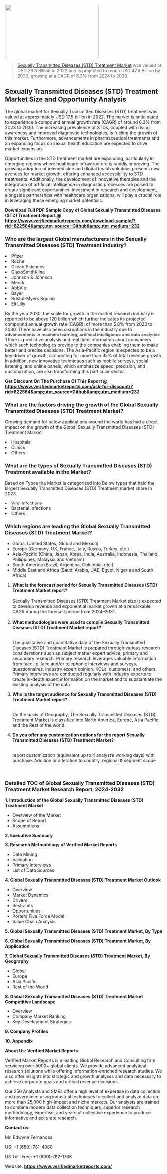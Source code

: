 
<img src="https://ffe5etoiles.com/wp-content/uploads/2024/12/MST1-300x171.png" alt="" width="300" height="171" class="alignnone size-medium wp-image-20088" /><blockquote><p><p><a href="https://www.verifiedmarketreports.com/download-sample/?rid=822564&utm_source=Github&utm_medium=232" target="_blank">Sexually Transmitted Diseases (STD) Treatment Market</a> was valued at USD 29.8 Billion in 2022 and is projected to reach USD 47.6 Billion by 2030, growing at a CAGR of 6.3% from 2024 to 2030.</p></blockquote><p><h2>Sexually Transmitted Diseases (STD) Treatment Market Size and Opportunity Analysis</h2> <p>The global market for Sexually Transmitted Diseases (STD) treatment was valued at approximately USD 17.5 billion in 2022. The market is anticipated to experience a compound annual growth rate (CAGR) of around 6.3% from 2023 to 2030. The increasing prevalence of STDs, coupled with rising awareness and improved diagnostic technologies, is fueling the growth of this market. Furthermore, advancements in pharmaceutical treatments and an expanding focus on sexual health education are expected to drive market expansion.</p> <p>Opportunities in the STD treatment market are expanding, particularly in emerging regions where healthcare infrastructure is rapidly improving. The growing adoption of telemedicine and digital health solutions presents new avenues for market growth, offering enhanced accessibility to STD treatments. Additionally, the development of innovative therapies and the integration of artificial intelligence in diagnostic processes are poised to create significant opportunities. Investment in research and development, alongside partnerships with healthcare organizations, will play a crucial role in leveraging these emerging market potentials.</p> </p><p class=""><strong>Download Full PDF Sample Copy of Global Sexually Transmitted Diseases (STD) Treatment Report @ <a href="https://www.verifiedmarketreports.com/download-sample/?rid=822564&amp;utm_source=Github&amp;utm_medium=232" target="_blank">https://www.verifiedmarketreports.com/download-sample/?rid=822564&amp;utm_source=Github&amp;utm_medium=232</a></strong></p><h3 id="" class="">Who are the largest Global manufacturers in the Sexually Transmitted Diseases (STD) Treatment industry?</h3><p><li>Pfizer</li><li> Roche</li><li> Gilead Sciences</li><li> GlaxoSmithKline</li><li> Johnson & Johnson</li><li> Merck</li><li> AbbVie</li><li> Bayer</li><li> Bristol-Myers Squibb</li><li> Eli Lilly</li></p><div class=""><div class="" dir="" data-message-author-role="" data-message-id="" data-message-model-slug=""><div class=""><div class=""><div class=""><div class="" dir="" data-message-author-role="" data-message-id="" data-message-model-slug=""><div class=""><div class=""><p>By the year 2030, the scale for growth in the market research industry is reported to be above 120 billion which further indicates its projected compound annual growth rate (CAGR), of more than 5.8% from 2023 to 2030. There have also been disruptions in the industry due to advancements in machine learning, artificial intelligence and data analytics There is predictive analysis and real time information about consumers which such technologies provide to the companies enabling them to make better and precise decisions. The Asia-Pacific region is expected to be a key driver of growth, accounting for more than 35% of total revenue growth. In addition, new innovative techniques such as mobile surveys, social listening, and online panels, which emphasize speed, precision, and customization, are also transforming this particular sector.</p><p><strong>Get Discount On The Purchase Of This Report @&nbsp; <a href="https://www.verifiedmarketreports.com/ask-for-discount/?rid=822564&amp;utm_source=Github&amp;utm_medium=232" target="_blank">https://www.verifiedmarketreports.com/ask-for-discount/?rid=822564&amp;utm_source=Github&amp;utm_medium=232</a></strong></p></div></div></div></div></div></div></div></div><h3 id="" class="">What are the factors driving the growth of the Global Sexually Transmitted Diseases (STD) Treatment Market?</h3><p id="" class="">Growing demand for below applications around the world has had a direct impact on the growth of the Global Sexually Transmitted Diseases (STD) Treatment Market</p><p id="" class=""><li>Hospitals</li><li> Clinics</li><li> Others</li></p><h3 id="" class="">What are the types of Sexually Transmitted Diseases (STD) Treatment available in the Market?</h3><p id="" class="">Based on Types the Market is categorized into Below types that held the largest Sexually Transmitted Diseases (STD) Treatment market share In 2023.</p><p id="" class=""><li>Viral Infections</li><li> Bacterial Infections</li><li> Others</li></p><h3 id="" class="">Which regions are leading the Global Sexually Transmitted Diseases (STD) Treatment Market?</h3><ul><li>Global (United States, Global and Mexico)</li><li>Europe (Germany, UK, France, Italy, Russia, Turkey, etc.)</li><li>Asia-Pacific (China, Japan, Korea, India, Australia, Indonesia, Thailand, Philippines, Malaysia and Vietnam)</li><li>South America (Brazil, Argentina, Columbia, etc.)</li><li>Middle East and Africa (Saudi Arabia, UAE, Egypt, Nigeria and South Africa)</li></ul><p><ol><li><strong>What is the forecast period for Sexually Transmitted Diseases (STD) Treatment Market report?<br /></strong><br /><span data-sheets-root="1" data-sheets-value="{&quot;1&quot;:2,&quot;2&quot;:&quot;XXXX size is expected to develop revenue and exponential market growth at a remarkable CAGR during the forecast period from 2024&ndash;2030.&quot;}" data-sheets-userformat="{&quot;2&quot;:12674,&quot;4&quot;:{&quot;1&quot;:2,&quot;2&quot;:16776960},&quot;10&quot;:2,&quot;11&quot;:0,&quot;15&quot;:&quot;Arial&quot;,&quot;16&quot;:12}">Sexually Transmitted Diseases (STD) Treatment Market size is expected to develop revenue and exponential market growth at a remarkable CAGR during the forecast period from 2024&ndash;2031.</span><br /><br /></li><li><strong>What methodologies were used to compile Sexually Transmitted Diseases (STD) Treatment Market report?<br /><br /></strong><p>The qualitative and quantitative data of the&nbsp;Sexually Transmitted Diseases (STD) Treatment Market is prepared through various research considerations such as subject matter expert advice, primary and secondary research. Primary research leverages valuable information from face-to-face and/or telephonic interviews and surveys, questionnaires, industry expert opinion, KOLs, customers, and others. Primary interviews are conducted regularly with industry experts to create in-depth expert information on the market and to substantiate the existing analysis of the data.&nbsp;</p></li><li><strong>Who is the target audience for Sexually Transmitted Diseases (STD) Treatment Market report?<br /><br /></strong><p>On the basis of Geography, The&nbsp;Sexually Transmitted Diseases (STD) Treatment Market is classified into North America, Europe, Asia Pacific, and the Rest of the world.</p></li><li><strong>Do you offer any customization options for the report Sexually Transmitted Diseases (STD) Treatment Market?<br /><br /></strong><p>report customization (equivalent up to 4 analyst&rsquo;s working days) with purchase. Addition or alteration to country, regional &amp; segment scope</p><p>&nbsp;</p></li></ol></p><h3 id="" class="">Detailed TOC of Global Sexually Transmitted Diseases (STD) Treatment Market Research Report, 2024-2032</h3><p id="" class=""><strong>1. Introduction of the Global Sexually Transmitted Diseases (STD) Treatment Market</strong></p><ul><li>Overview of the Market</li><li>Scope of Report</li><li>Assumptions</li></ul><p id="" class=""><strong>2. Executive Summary</strong></p><p id="" class=""><strong>3. Research Methodology of&nbsp;Verified Market Reports</strong></p><ul><li>Data Mining</li><li>Validation</li><li>Primary Interviews</li><li>List of Data Sources</li></ul><p id="" class=""><strong>4. Global Sexually Transmitted Diseases (STD) Treatment Market Outlook</strong></p><ul><li>Overview</li><li>Market Dynamics</li><li>Drivers</li><li>Restraints</li><li>Opportunities</li><li>Porters Five Force Model</li><li>Value Chain Analysis</li></ul><p id="" class=""><strong>5. Global Sexually Transmitted Diseases (STD) Treatment Market, By&nbsp;Type</strong></p><p id="" class=""><strong>6. Global Sexually Transmitted Diseases (STD) Treatment Market, By Application</strong></p><p id="" class=""><strong>7. Global Sexually Transmitted Diseases (STD) Treatment Market, By Geography</strong></p><ul><li>Global</li><li>Europe</li><li>Asia Pacific</li><li>Rest of the World</li></ul><p id="" class=""><strong>8. Global Sexually Transmitted Diseases (STD) Treatment Market Competitive Landscape</strong></p><ul><li>Overview</li><li>Company Market Ranking</li><li>Key Development Strategies</li></ul><p id="" class=""><strong>9. Company Profiles</strong></p><p id="" class=""><strong>10. Appendix</strong></p><p id="" class=""><strong>About Us: Verified Market Reports</strong></p><p id="" class="">Verified Market Reports is a leading Global Research and Consulting firm servicing over 5000+ global clients. We provide advanced analytical research solutions while offering information-enriched research studies. We also offer insights into strategic and growth analyses and data necessary to achieve corporate goals and critical revenue decisions.</p><p id="" class="">Our 250 Analysts and SMEs offer a high level of expertise in data collection and governance using industrial techniques to collect and analyze data on more than 25,000 high-impact and niche markets. Our analysts are trained to combine modern data collection techniques, superior research methodology, expertise, and years of collective experience to produce informative and accurate research.</p><p id="" class=""><strong>Contact us:</strong></p><p id="" class="">Mr. Edwyne Fernandes</p><p id="" class="">US: +1 (650)-781-4080</p><p id="" class="">US Toll-Free: +1 (800)-782-1768</p><p id="" class="">Website: <a target="" data-test-app-aware-link=""><strong>https://www.verifiedmarketreports.com/</strong></a></p>
